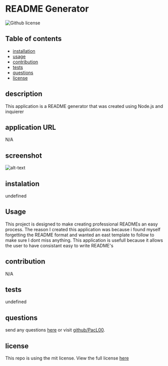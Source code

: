 # README Generator
  ![Github license](https://img.shields.io/badge/license-mit-blue.svg)
  ## Table of contents
  * [installation](#installation)
  * [usage](#usage)
  * [contribution](#contribution)
  * [tests](#tests)
  * [questions](#questions)
  * [license](#license)
  ## description
  This application is a README generator that was created using Node.js and inquierer
  ## application URL
  N/A
  ## screenshot
  ![alt-text](../challenge-7/Develop/imgs/Screenshot%202024-03-29%20104752.png)
  ## instalation
  undefined
  ## Usage
   This project is designed to make creating professional READMEs an easy process. The reason I created this application was because i found myself forgetting the README format and wanted an east template to follow to make sure I  dont miss anything. This application is usefull because it allows the user to have consistant easy to write README's
  ## contribution
  N/A
  ## tests
  undefined
  ## questions
  send any questions [here](mailto:lukerpace@gmail.com?subject=[Github]question) or visit [github/PacL00](https://github.com/PacL00).
  
  ## license
  This repo is using the mit license. View the full license [here](https://choosealicense.com/licenses/mit/)
  
